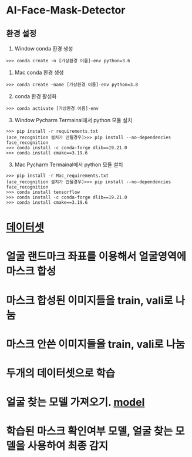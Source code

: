 # AI-Face-Mask-Detector

## 환경 설정

1. Window conda 환경 생성 

```
>>> conda create -n [가상환경 이름]-env python=3.6
```

1. Mac conda 환경 생성 

```
>>> conda create —name [가상환경 이름]-env python=3.8
```

2. conda 환경 활성화

```
>>> conda activate [가상환경 이름]-env
```

3. Window Pycharm Termainal에서 python 모듈 설치

```
>>> pip install -r requirements.txt 
(ace_recognition 설치가 안될경우)>>> pip install --no-dependencies face_recognition 
>>> conda install -c conda-forge dlib==19.21.0
>>> conda install cmake==3.19.6
```

3. Mac Pycharm Termainal에서 python 모듈 설치

```
>>> pip install -r Mac_requirements.txt 
(ace_recognition 설치가 안될경우)>>> pip install --no-dependencies face_recognition 
>>> conda install tensorflow
>>> conda install -c conda-forge dlib==19.21.0
>>> conda install cmake==3.19.6
```


# [데이터셋](https://api.github.com/repos/prajnasb/observations/contents/experiements/data/without_mask?ref=master)

# 얼굴 랜드마크 좌표를 이용해서 얼굴영역에 마스크 합성
# 마스크 합성된 이미지들을 train, vali로 나눔
# 마스크 안쓴 이미지들을 train, vali로 나눔
# 두개의 데이터셋으로 학습
# 얼굴 찾는 모델 가져오기. [model](https://drive.google.com/file/d/1zypxcMVbZE_KzTf5vbDQobbllZRgSwKs/view)
# 학습된 마스크 확인여부 모델, 얼굴 찾는 모델을 사용하여 최종 감지
